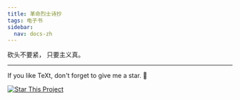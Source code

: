 ```yaml
---
title: 革命烈士诗抄
tags: 电子书
sidebar:
  nav: docs-zh
---
```


砍头不要紧，
只要主义真。



<!--more-->

---

If you like TeXt, don't forget to give me a star. :star2:

[![Star This Project](https://img.shields.io/github/stars/kitian616/jekyll-TeXt-theme.svg?label=Stars&style=social)](https://github.com/kitian616/jekyll-TeXt-theme/)